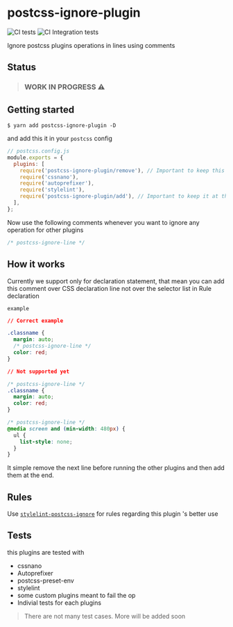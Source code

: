 # postcss-ignore-plugin

![CI tests](https://github.com/anikethsaha/postcss-ignore-plugin/workflows/CI%20tests/badge.svg?branch=master&event=push)
![CI Integration tests](https://github.com/anikethsaha/postcss-ignore-plugin/workflows/CI%20Integration%20tests/badge.svg?branch=master&event=push)

Ignore postcss plugins operations in lines using comments

## Status

> ### WORK IN PROGRESS :warning:

## Getting started

`$ yarn add postcss-ignore-plugin -D`

and add this it in your `postcss` config

```js
// postcss.config.js
module.exports = {
  plugins: [
    require('postcss-ignore-plugin/remove'), // Important to keep this at the top of the plugins
    require('cssnano'),
    require('autoprefixer'),
    require('stylelint'),
    require('postcss-ignore-plugin/add'), // Important to keep it at the end
  ],
};
```

Now use the following comments whenever you want to ignore any operation for other plugins

```css
/* postcss-ignore-line */
```

## How it works

Currently we support only for declaration statement, that mean you can add this comment over CSS declaration line not over the selector list in Rule declaration

`example`

```css
// Correct example

.classname {
  margin: auto;
  /* postcss-ignore-line */
  color: red;
}

// Not supported yet

/* postcss-ignore-line */
.classname {
  margin: auto;
  color: red;
}

/* postcss-ignore-line */
@media screen and (min-width: 480px) {
  ul {
    list-style: none;
  }
}
```

It simple remove the next line before running the other plugins and then add them at the end.

## Rules

Use [`stylelint-postcss-ignore`](https://github.com/anikethsaha/stylelint-postcss-ignore) for rules regarding this plugin 's better use

## Tests

this plugins are tested with

- cssnano
- Autoprefixer
- postcss-preset-env
- stylelint
- some custom plugins meant to fail the op
- Indivial tests for each plugins

> There are not many test cases. More will be added soon
